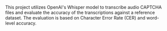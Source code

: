 
This project utilizes OpenAI's Whisper model to transcribe audio CAPTCHA files and evaluate the accuracy of the transcriptions against a reference dataset. The evaluation is based on Character Error Rate (CER) and word-level accuracy.
